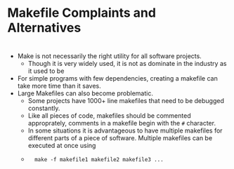 # Makefile Complaints and Alternatives
#
#
* Make is not necessarily the right utility for all software projects. 
    * Though it is very widely used, it is not as dominate in the industry as it used to be
* For simple programs with few dependencies, creating a makefile can take more time than it saves.
* Large Makefiles can also become problematic.
    * Some projects have 1000+ line makefiles that need to be debugged constantly.
    * Like all pieces of code, makefiles should be commented approprately, comments in a makefile begin with the ``#`` character.
    * In some situations it is advantageous to have multiple makefiles for different parts of a piece of software. Multiple makefiles can be executed at once using
    *       make -f makefile1 makefile2 makefile3 ...